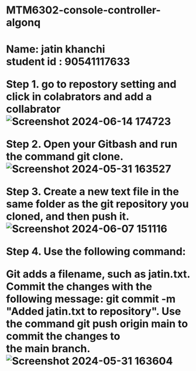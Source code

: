 # MTM6302-console-controller-algonq
<h1>Name: jatin khanchi<br>student id : 90541117633

Step 1. go to repostory setting and click in colabrators and add a collabrator
![Screenshot 2024-06-14 174723](https://github.com/algonq/MTM6302-console-controller/assets/134572776/a4d47977-9c5a-4180-a2ea-38e9ef214ca8)

Step 2. Open your Gitbash and run the command git clone.
![Screenshot 2024-05-31 163527](https://github.com/algonq/MTM6302-console-controller/assets/134572776/b7126acb-d46b-460f-9e96-d5f3f7f88b94)

Step 3. Create a new text file in the same folder as the git repository you cloned, and then push it.
![Screenshot 2024-06-07 151116](https://github.com/algonq/MTM6302-console-controller/assets/134572776/2b789cef-5be6-4a1e-a182-4a284465e5e9)

Step 4. Use the following command:

Git adds a filename, such as jatin.txt.
Commit the changes with the following message: git commit -m "Added jatin.txt to repository".
Use the command git push origin main to commit the changes to the main branch.
![Screenshot 2024-05-31 163604](https://github.com/algonq/MTM6302-console-controller/assets/134572776/ef5f3691-09b7-4798-99e1-b10bc1b36e62)
